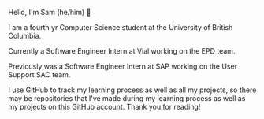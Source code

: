 Hello, I'm Sam (he/him) 👋

I am a fourth yr Computer Science student at the University of British Columbia.

Currently a Software Engineer Intern at Vial working on the EPD team. 

Previously was a Software Engineer Intern at SAP working on the User Support SAC team.

I use GitHub to track my learning process as well as all my projects, so there may be repositories that I've made during my learning process as well as my projects on this GitHub account.
Thank you for reading!
